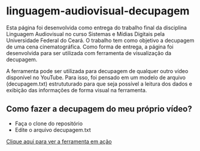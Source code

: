 # linguagem-audiovisual-decupagem
Esta página foi desenvolvida como entrega do trabalho final da disciplina Linguagem Audiovisual no curso Sistemas e Mídias Digitais pela Universidade Federal do Ceará.
O trabalho tem como objetivo a decupagem de uma cena cinematográfica. Como forma de entrega, a página foi desenvolvida para ser utilizada com ferramenta de visualização da decupagem.

A ferramenta pode ser utilizada para decupagem de qualquer outro vídeo disponível no YouTube. Para isso, foi pensado em um modelo de arquivo (decupagem.txt) estrututurado para que seja possível a leitura dos dados e exibição das informações de forma visual na ferramenta. 

## Como fazer a decupagem do meu próprio vídeo?

- Faça o clone do repositório
- Edite o arquivo decupagem.txt

[Clique aqui para ver a ferramenta em ação](https://falmeidaco.github.io/linguagem-audiovisual-decupagem/)
